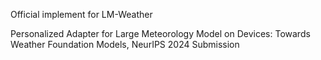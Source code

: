Official implement for LM-Weather

Personalized Adapter for Large Meteorology Model on Devices: Towards Weather Foundation Models, NeurIPS 2024 Submission
